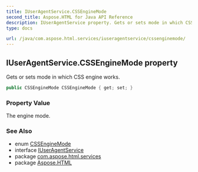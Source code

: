 ```yaml
---
title: IUserAgentService.CSSEngineMode
second_title: Aspose.HTML for Java API Reference
description: IUserAgentService property. Gets or sets mode in which CSS engine works
type: docs

url: /java/com.aspose.html.services/iuseragentservice/cssenginemode/
---
```

## IUserAgentService.CSSEngineMode property

Gets or sets mode in which CSS engine works.

```java
public CSSEngineMode CSSEngineMode { get; set; }
```

### Property Value

The engine mode.

### See Also

* enum [CSSEngineMode](../../../com.aspose.html.dom.css/cssenginemode/)
* interface [IUserAgentService](../)
* package [com.aspose.html.services](../../../com.aspose.html.services/)
* package [Aspose.HTML](../../../)
